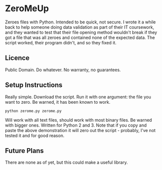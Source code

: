 # ZeroMeUp

Zeroes files with Python. Intended to be quick, not secure. I wrote it a while back to help someone doing data validation as part of their IT coursework, and they wanted to test that their file opening method wouldn't break if they got a file that was all zeroes and contained none of the expected data. The script worked, their program didn't, and so they fixed it.

## Licence

Public Domain. Do whatever. No warranty, no guarantees.

## Setup Instructions

Really simple. Download the script. Run it with one argument: the file you want to zero. Be warned, it has been known to work.

	python zerome.py zerome.py

Will work with all text files, should work with most binary files. Be warned with bigger ones. Written for Python 2 and 3. Note that if you copy and paste the above demonstration it will zero out the script - probably, I've not tested it and for good reason.

## Future Plans

There are none as of yet, but this could make a useful library. 
